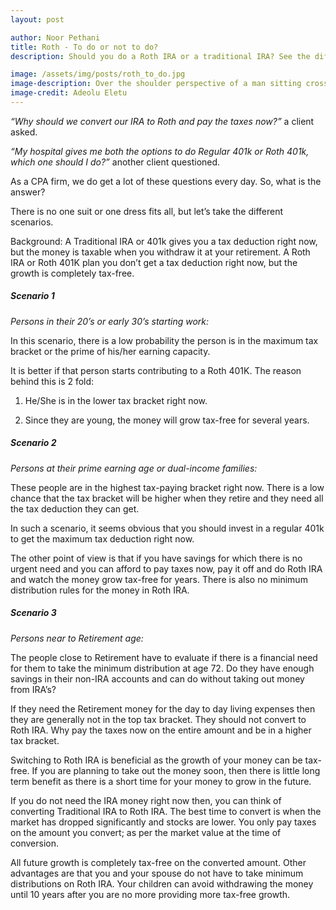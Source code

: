 ```yaml
---
layout: post

author: Noor Pethani
title: Roth - To do or not to do?
description: Should you do a Roth IRA or a traditional IRA? See the different scenarios.

image: /assets/img/posts/roth_to_do.jpg
image-description: Over the shoulder perspective of a man sitting cross-legged and glancing at an iPad which shows statistics
image-credit: Adeolu Eletu
---
```


*“Why should we convert our IRA to Roth and pay the taxes now?”*  a client asked.

*“My hospital gives me both the options to do Regular 401k or Roth 401k, which one should I do?”*  another client questioned.

As a CPA firm, we do get a lot of these questions every day.  So, what is the answer?

There is no one suit or one dress fits all, but let’s take the different scenarios.

Background:  A Traditional IRA or 401k gives you a tax deduction right now, but the money is taxable when you withdraw it at your retirement.  A Roth IRA or Roth 401K plan you don’t get a tax deduction right now, but the growth is completely tax-free.

##### Scenario 1

*Persons in their 20’s or early 30’s starting work:*

In this scenario, there is a low probability the person is in the maximum tax bracket or the prime of his/her earning capacity.  

It is better if that person starts contributing to a Roth 401K.  The reason behind this is 2 fold:

1. He/She is in the lower tax bracket right now.

2. Since they are young, the money will grow tax-free for several years.

##### Scenario 2

*Persons at their prime earning age or dual-income families:*

These people are in the highest tax-paying bracket right now.   There is a low chance that the tax bracket will be higher when they retire and they need all the tax deduction they can get.

In such a scenario, it seems obvious that you should invest in a regular 401k to get the maximum tax deduction right now.

The other point of view is that if you have savings for which there is no urgent need and you can afford to pay taxes now, pay it off and do Roth IRA and watch the money grow tax-free for years.  There is also no minimum distribution rules for the money in Roth IRA.

##### Scenario 3

*Persons near to Retirement age:*

The people close to Retirement have to evaluate if there is a financial need for them to take the minimum distribution at age 72.  Do they have enough savings in their non-IRA accounts and can do without taking out money from IRA’s?

If they need the Retirement money for the day to day living expenses then they are generally not in the top tax bracket.  They should not convert to Roth IRA. Why pay the taxes now on the entire amount and be in a higher tax bracket.  

Switching to Roth IRA is beneficial as the growth of your money can be tax-free. If you are planning to take out the money soon, then there is little long term benefit as there is a short time for your money to grow in the future.  

If you do not need the IRA money right now then,  you can think of converting Traditional IRA to Roth IRA.  The best time to convert is when the market has dropped significantly and stocks are lower.  You only pay taxes on the amount you convert;  as per the market value at the time of conversion.

All future growth is completely tax-free on the converted amount.  Other advantages are that you and your spouse do not have to take minimum distributions on Roth IRA. Your children can avoid withdrawing the money until 10 years after you are no more providing more tax-free growth.  